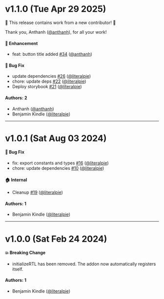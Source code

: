 # v1.1.0 (Tue Apr 29 2025)

:tada: This release contains work from a new contributor! :tada:

Thank you, Anthanh ([@anthanh](https://github.com/anthanh)), for all your work!

#### 🚀 Enhancement

- feat: button title added [#34](https://github.com/literalpie/storybook-addon-rtl/pull/34) ([@anthanh](https://github.com/anthanh))

#### 🐛 Bug Fix

- update dependencies [#26](https://github.com/literalpie/storybook-addon-rtl/pull/26) ([@literalpie](https://github.com/literalpie))
- chore: update deps [#22](https://github.com/literalpie/storybook-addon-rtl/pull/22) ([@literalpie](https://github.com/literalpie))
- Deploy storybook [#21](https://github.com/literalpie/storybook-addon-rtl/pull/21) ([@literalpie](https://github.com/literalpie))

#### Authors: 2

- Anthanh ([@anthanh](https://github.com/anthanh))
- Benjamin Kindle ([@literalpie](https://github.com/literalpie))

---

# v1.0.1 (Sat Aug 03 2024)

#### 🐛 Bug Fix

- fix: export constants and types [#16](https://github.com/literalpie/storybook-addon-rtl/pull/16) ([@literalpie](https://github.com/literalpie))
- chore: update dependencies [#10](https://github.com/literalpie/storybook-addon-rtl/pull/10) ([@literalpie](https://github.com/literalpie))

#### 🏠 Internal

- Cleanup [#19](https://github.com/literalpie/storybook-addon-rtl/pull/19) ([@literalpie](https://github.com/literalpie))

#### Authors: 1

- Benjamin Kindle ([@literalpie](https://github.com/literalpie))

---

# v1.0.0 (Sat Feb 24 2024)

#### 💥 Breaking Change

- initializeRTL has been removed. The addon now automatically registers itself.

#### Authors: 1

- Benjamin Kindle ([@literalpie](https://github.com/literalpie))
